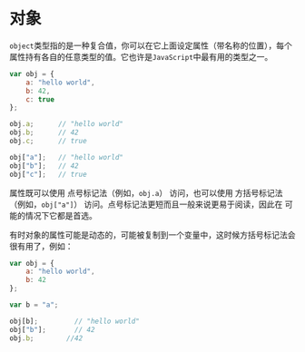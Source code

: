 
# 对象

`object`类型指的是一种复合值，你可以在它上面设定属性（带名称的位置），每个属性持有各自的任意类型的值。它也许是`JavaScript`中最有用的类型之一。
```js
var obj = {
	a: "hello world",
	b: 42,
	c: true
};

obj.a;		// "hello world"
obj.b;		// 42
obj.c;		// true

obj["a"];	// "hello world"
obj["b"];	// 42
obj["c"];	// true
```
属性既可以使用 点号标记法（例如，`obj.a`） 访问，也可以使用 方括号标记法（例如，`obj["a"]`） 访问。点号标记法更短而且一般来说更易于阅读，因此在
可能的情况下它都是首选。

有时对象的属性可能是动态的，可能被复制到一个变量中，这时候方括号标记法会很有用了，例如：

```js
var obj = {
	a: "hello world",
	b: 42
};

var b = "a";

obj[b];			// "hello world"
obj["b"];		// 42
obj.b;		  //42
```
